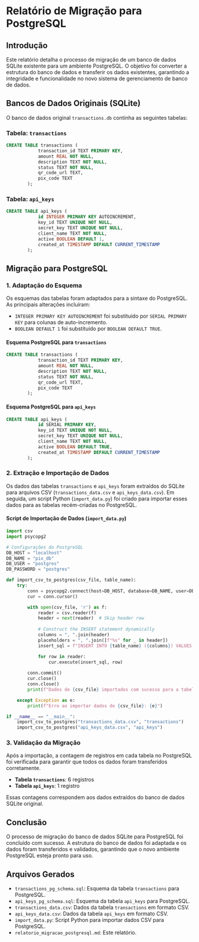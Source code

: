 # Relatório de Migração para PostgreSQL

## Introdução

Este relatório detalha o processo de migração de um banco de dados SQLite existente para um ambiente PostgreSQL. O objetivo foi converter a estrutura do banco de dados e transferir os dados existentes, garantindo a integridade e funcionalidade no novo sistema de gerenciamento de banco de dados.

## Bancos de Dados Originais (SQLite)

O banco de dados original `transactions.db` continha as seguintes tabelas:

### Tabela: `transactions`

```sql
CREATE TABLE transactions (
            transaction_id TEXT PRIMARY KEY,
            amount REAL NOT NULL,
            description TEXT NOT NULL,
            status TEXT NOT NULL,
            qr_code_url TEXT,
            pix_code TEXT
        );
```

### Tabela: `api_keys`

```sql
CREATE TABLE api_keys (
            id INTEGER PRIMARY KEY AUTOINCREMENT,
            key_id TEXT UNIQUE NOT NULL,
            secret_key TEXT UNIQUE NOT NULL,
            client_name TEXT NOT NULL,
            active BOOLEAN DEFAULT 1,
            created_at TIMESTAMP DEFAULT CURRENT_TIMESTAMP
        );
```

## Migração para PostgreSQL

### 1. Adaptação do Esquema

Os esquemas das tabelas foram adaptados para a sintaxe do PostgreSQL. As principais alterações incluíram:

*   `INTEGER PRIMARY KEY AUTOINCREMENT` foi substituído por `SERIAL PRIMARY KEY` para colunas de auto-incremento.
*   `BOOLEAN DEFAULT 1` foi substituído por `BOOLEAN DEFAULT TRUE`.

#### Esquema PostgreSQL para `transactions`

```sql
CREATE TABLE transactions (
            transaction_id TEXT PRIMARY KEY,
            amount REAL NOT NULL,
            description TEXT NOT NULL,
            status TEXT NOT NULL,
            qr_code_url TEXT,
            pix_code TEXT
        );
```

#### Esquema PostgreSQL para `api_keys`

```sql
CREATE TABLE api_keys (
            id SERIAL PRIMARY KEY,
            key_id TEXT UNIQUE NOT NULL,
            secret_key TEXT UNIQUE NOT NULL,
            client_name TEXT NOT NULL,
            active BOOLEAN DEFAULT TRUE,
            created_at TIMESTAMP DEFAULT CURRENT_TIMESTAMP
        );
```

### 2. Extração e Importação de Dados

Os dados das tabelas `transactions` e `api_keys` foram extraídos do SQLite para arquivos CSV (`transactions_data.csv` e `api_keys_data.csv`). Em seguida, um script Python (`import_data.py`) foi criado para importar esses dados para as tabelas recém-criadas no PostgreSQL.

#### Script de Importação de Dados (`import_data.py`)

```python
import csv
import psycopg2

# Configurações do PostgreSQL
DB_HOST = "localhost"
DB_NAME = "pix_db"
DB_USER = "postgres"
DB_PASSWORD = "postgres"

def import_csv_to_postgres(csv_file, table_name):
    try:
        conn = psycopg2.connect(host=DB_HOST, database=DB_NAME, user=DB_USER, password=DB_PASSWORD)
        cur = conn.cursor()

        with open(csv_file, 'r') as f:
            reader = csv.reader(f)
            header = next(reader)  # Skip header row
            
            # Construct the INSERT statement dynamically
            columns = ", ".join(header)
            placeholders = ", ".join([f"%s" for _ in header])
            insert_sql = f"INSERT INTO {table_name} ({columns}) VALUES ({placeholders})"

            for row in reader:
                cur.execute(insert_sql, row)
        
        conn.commit()
        cur.close()
        conn.close()
        print(f"Dados de {csv_file} importados com sucesso para a tabela {table_name}.")

    except Exception as e:
        print(f"Erro ao importar dados de {csv_file}: {e}")

if __name__ == "__main__":
    import_csv_to_postgres("transactions_data.csv", "transactions")
    import_csv_to_postgres("api_keys_data.csv", "api_keys")
```

### 3. Validação da Migração

Após a importação, a contagem de registros em cada tabela no PostgreSQL foi verificada para garantir que todos os dados foram transferidos corretamente.

*   **Tabela `transactions`**: 6 registros
*   **Tabela `api_keys`**: 1 registro

Essas contagens correspondem aos dados extraídos do banco de dados SQLite original.

## Conclusão

O processo de migração do banco de dados SQLite para PostgreSQL foi concluído com sucesso. A estrutura do banco de dados foi adaptada e os dados foram transferidos e validados, garantindo que o novo ambiente PostgreSQL esteja pronto para uso.

## Arquivos Gerados

*   `transactions_pg_schema.sql`: Esquema da tabela `transactions` para PostgreSQL.
*   `api_keys_pg_schema.sql`: Esquema da tabela `api_keys` para PostgreSQL.
*   `transactions_data.csv`: Dados da tabela `transactions` em formato CSV.
*   `api_keys_data.csv`: Dados da tabela `api_keys` em formato CSV.
*   `import_data.py`: Script Python para importar dados CSV para PostgreSQL.
*   `relatorio_migracao_postgresql.md`: Este relatório.



